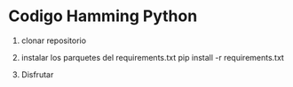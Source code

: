 # Codigo Hamming Python

1. clonar repositorio
2. instalar los parquetes del requirements.txt
pip install -r requirements.txt

3. Disfrutar